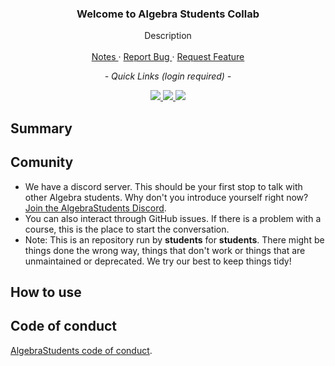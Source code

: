 <div align="center">
	<h3 align="center">Welcome to Algebra Students Collab</h3>
	<p align="center">
	 	Description
		<br />
		<br />
		<a href="https://github.com/AlgebraStudentCollab/START-HERE/issues">
			Notes
		</a>
		<span> · </span>
		<a href="https://github.com/AlgebraStudentCollab/START-HERE/issues">
			Report Bug
		</a>
		<span> · </span>
		<a  href="https://github.com/AlgebraStudentCollab/START-HERE/issues">
			Request Feature
		</a>
	</p>
</div>

<div align='center'>
	<p align="center"><em>- Quick Links (login required) -</em></p>
	<a href="https://student.racunarstvo.hr/digitalnareferada/#/predmeti">
	<img src='https://img.shields.io/badge/course%20materials-blue?style=for-the-badge'>
	</a>
	<a  href="https://student.racunarstvo.hr/digitalnareferada/#/ocjene">
	<img src='https://img.shields.io/badge/grades-green?style=for-the-badge'>
	</a>
	<a  href="https://student.racunarstvo.hr/digitalnareferada/#/prisustva">
	<img src='https://img.shields.io/badge/presence-red?style=for-the-badge'>
	</a>
</div>

## Summary



## Comunity

- We have a discord server. This should be your first stop to talk with other Algebra students. Why don't you introduce yourself right now? [Join the AlgebraStudents Discord](https://discord.gg/sRX3yKJWYM).
- You can also interact through GitHub issues. If there is a problem with a course, this is the place to start the conversation.
- Note: This is an repository run by **students** for **students**. There might be things done the wrong way, things that don't work or things that are unmaintained or deprecated. We try our best to keep things tidy!


## How to use


## Code of conduct

[AlgebraStudents code of conduct](https://github.com/AlgebraStudentCollab/code-of-conduct).